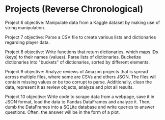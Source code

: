 # Projects (Reverse Chronological)

Project 6 objective: Manipulate data from a Kaggle dataset by making use of string manipulation. 

Project 7 objective: Parse a CSV file to create various lists and dictionaries regarding player data.

Project 8 objective: Write functions that return dictionaries, which maps IDs (keys) to their names (values). Parse lists of dictionaries. Bucketize dictionaries into "buckets" of dictionaries, sorted by different elements. 

Project 9 objective: Analyze reviews of Amazon projects that is spread across multiple files, where some are CSVs and others JSON. The files will contain missing values or be too corrupt to parse. Additionally, clean the data, represent it as review objects, analyze and plot all results. 

Project 10 objective: Write code to scrape data from a webpage, save it in JSON format, load the data to Pandas DataFrames and analyze it. Then, dumb the DataFrames into a SQLite database and write queries to answer questions. Often, the answer will be in the form of a plot. 

